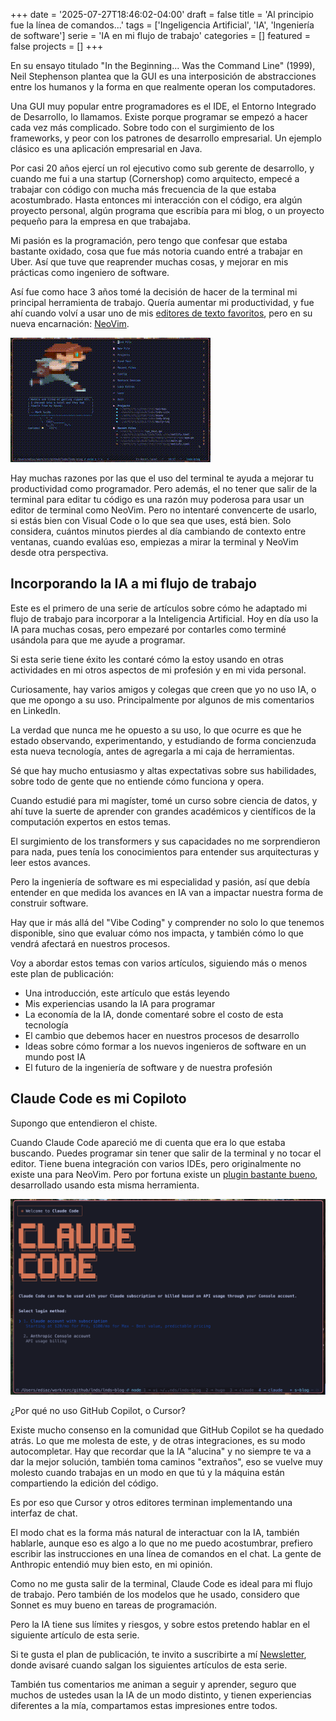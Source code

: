 +++
date = '2025-07-27T18:46:02-04:00'
draft = false 
title = 'Al principio fue la línea de comandos...'
tags = ['Ingeligencia Artificial', 'IA', 'Ingeniería de software']
serie = 'IA en mi flujo de trabajo'
categories = []
featured = false
projects = []
+++

En su ensayo titulado "In the Beginning... Was the Command Line" (1999), Neil Stephenson plantea que la GUI es una interposición de abstracciones entre los humanos y la forma en que realmente operan los computadores.

Una GUI muy popular entre programadores es el IDE, el Entorno  Integrado de Desarrollo,
lo llamamos. Existe porque programar se empezó a hacer cada vez más complicado.
Sobre todo con el surgimiento de los frameworks, y peor con los patrones de
desarrollo empresarial. Un ejemplo clásico es una aplicación empresarial en Java.

Por casi 20 años ejercí un rol ejecutivo como sub gerente de desarrollo,
y cuando me fui a una startup (Cornershop) como arquitecto,
empecé a trabajar con código con mucha más frecuencia de la que estaba acostumbrado.
Hasta entonces mi interacción con el código, era algún proyecto personal,
algún programa que escribía para mi blog, o un proyecto pequeño para la empresa
en que trabajaba.

Mi pasión es la programación, pero tengo que confesar que estaba bastante oxidado,
cosa que fue más notoria cuando entré a trabajar en Uber.
Así que tuve que reaprender muchas cosas, y mejorar en mis prácticas como ingeniero de software.

Así fue como hace 3 años tomé la decisión de hacer de la terminal mi principal
herramienta de trabajo. Quería aumentar mi productividad, y fue ahí cuando
volví a usar uno de mis
[editores de texto favoritos](/blog/lnds/2012/04/05/el-mejor-editor-de-texto-de-todo-el-mundo-mundial),
pero en su nueva encarnación: [NeoVim](https://neovim.io/).

![Como se ve NeoVim en mi terminal](term.gif "NeoVim en mi terminal")

Hay muchas razones por las que el uso del terminal te ayuda a mejorar tu productividad
como programador. Pero además, el no tener que salir de la terminal para editar tu código
es una razón muy poderosa para usar un editor de terminal como NeoVim. Pero no intentaré
convencerte de usarlo, si estás bien con Visual Code o lo que sea que uses, está bien.
Solo considera, cuántos minutos pierdes al día cambiando de contexto entre ventanas,
cuando evalúas eso, empiezas a mirar la terminal y NeoVim desde otra perspectiva.

## Incorporando la IA a mi flujo de trabajo

Este es el primero de una serie de artículos sobre cómo he adaptado mi flujo
de trabajo para  incorporar a la Inteligencia Artificial.
Hoy en día uso la IA para muchas cosas, pero empezaré
por contarles como terminé usándola para que me ayude a programar.

Si esta serie tiene éxito les contaré cómo la estoy usando en otras actividades
en mi otros aspectos de mi profesión y en mi vida personal.

Curiosamente, hay varios amigos y colegas que creen que yo no uso IA,
o que me opongo a su uso.
Principalmente por algunos de mis comentarios en LinkedIn.

La verdad que nunca me he opuesto a su uso, lo que ocurre es que he estado observando,
experimentando, y estudiando de forma concienzuda esta nueva tecnología, antes de
agregarla a mi caja de herramientas.

Sé que hay mucho entusiasmo y altas expectativas sobre sus habilidades, sobre todo de gente que no entiende cómo funciona y opera.

Cuando estudié para mi magíster, tomé un curso sobre ciencia de datos, y ahí
tuve la suerte de aprender con grandes académicos y científicos de la computación
expertos en estos temas.

El surgimiento de los transformers y sus capacidades no me sorprendieron para nada,
pues tenía los conocimientos para entender sus arquitecturas y leer estos avances.

Pero la ingeniería de software es mi especialidad y pasión, así que debía entender
en que medida los avances en IA van a impactar nuestra forma de construir software.

Hay que ir más allá del "Vibe Coding" y comprender no solo lo que tenemos disponible,
sino que evaluar cómo nos impacta, y también cómo lo que vendrá afectará en nuestros procesos.

Voy a abordar estos temas con varios artículos, siguiendo más o menos este
plan de publicación:

- Una introducción, este artículo que estás leyendo
- Mis experiencias usando la IA para programar
- La economía de la IA, donde comentaré sobre el costo de esta tecnología
- El cambio que debemos hacer en nuestros procesos de desarrollo
- Ideas sobre cómo formar a los nuevos ingenieros de software en un mundo post IA
- El futuro de la ingeniería de software y de nuestra profesión

## Claude Code es mi Copiloto

Supongo que entendieron el chiste.

Cuando Claude Code apareció me di cuenta que era lo que estaba buscando.
Puedes programar sin tener que salir de la terminal y no tocar el editor.
Tiene buena integración con varios IDEs, pero originalmente no existe una para NeoVim.
Pero por fortuna existe un
[plugin bastante bueno](https://github.com/coder/claudecode.nvim), desarrollado usando
esta misma herramienta.

![Claude en mi terminal](./claude.png)

¿Por qué no uso GitHub Copilot, o Cursor?

Existe mucho consenso en la comunidad que GitHub Copilot se ha quedado atrás.
Lo que me molesta de este, y de otras integraciones, es su modo autocompletar.
Hay que recordar que la IA "alucina" y no siempre te va a dar
la mejor solución, también toma caminos "extraños", eso se vuelve muy molesto
cuando trabajas en un modo en que tú y la máquina están compartiendo la edición
del código.

Es por eso que Cursor y otros editores terminan implementando una interfaz de chat.

El modo chat es la forma más natural de interactuar con la IA, también hablarle,
aunque eso es algo a lo que no me puedo acostumbrar, prefiero escribir las
instrucciones en una línea de comandos en el chat.
La gente de Anthropic entendió muy bien esto, en mi opinión.

Como no me gusta salir de la terminal, Claude Code es ideal para mi flujo de trabajo.
Pero también de los modelos que he usado, considero que Sonnet es muy bueno en tareas
de programación.

Pero la IA tiene sus límites y riesgos, y sobre estos pretendo hablar en el siguiente
artículo de esta serie.

Si te gusta el plan de publicación, te invito a suscribirte a mí
[Newsletter](https://Newsletter.lnds.net/), donde
avisaré cuando salgan los siguientes artículos de esta serie.

También tus comentarios me animan a seguir y aprender, seguro que muchos
de ustedes usan la IA de un modo distinto, y tienen experiencias diferentes
a la mía, compartamos estas impresiones entre todos.
